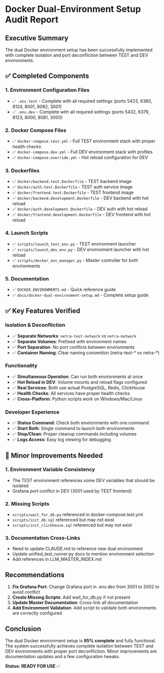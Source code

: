 # Docker Dual-Environment Setup Audit Report

## Executive Summary
The dual Docker environment setup has been successfully implemented with complete isolation and port deconfliction between TEST and DEV environments.

## ✅ Completed Components

### 1. Environment Configuration Files
- ✅ `.env.test` - Complete with all required settings (ports 5433, 6380, 8124, 8001, 8082, 3001)
- ✅ `.env.dev` - Complete with all required settings (ports 5432, 6379, 8123, 8000, 8081, 3000)

### 2. Docker Compose Files
- ✅ `docker-compose.test.yml` - Full TEST environment stack with proper health checks
- ✅ `docker-compose.dev.yml` - Full DEV environment stack with profiles
- ✅ `docker-compose.override.yml` - Hot reload configuration for DEV

### 3. Dockerfiles
- ✅ `docker/backend.test.Dockerfile` - TEST backend image
- ✅ `docker/auth.test.Dockerfile` - TEST auth service image
- ✅ `docker/frontend.test.Dockerfile` - TEST frontend image
- ✅ `docker/backend.development.Dockerfile` - DEV backend with hot reload
- ✅ `docker/auth.development.Dockerfile` - DEV auth with hot reload
- ✅ `docker/frontend.development.Dockerfile` - DEV frontend with hot reload

### 4. Launch Scripts
- ✅ `scripts/launch_test_env.py` - TEST environment launcher
- ✅ `scripts/launch_dev_env.py` - DEV environment launcher with hot reload
- ✅ `scripts/docker_env_manager.py` - Master controller for both environments

### 5. Documentation
- ✅ `DOCKER_ENVIRONMENTS.md` - Quick reference guide
- ✅ `docs/docker-dual-environment-setup.md` - Complete setup guide

## ✅ Key Features Verified

### Isolation & Deconfliction
- ✅ **Separate Networks**: `netra-test-network` vs `netra-network`
- ✅ **Separate Volumes**: Prefixed with environment names
- ✅ **Port Separation**: No port conflicts between environments
- ✅ **Container Naming**: Clear naming convention (netra-test-* vs netra-*)

### Functionality
- ✅ **Simultaneous Operation**: Can run both environments at once
- ✅ **Hot Reload in DEV**: Volume mounts and reload flags configured
- ✅ **Real Services**: Both use actual PostgreSQL, Redis, ClickHouse
- ✅ **Health Checks**: All services have proper health checks
- ✅ **Cross-Platform**: Python scripts work on Windows/Mac/Linux

### Developer Experience
- ✅ **Status Command**: Check both environments with one command
- ✅ **Start Both**: Single command to launch both environments
- ✅ **Stop/Clean**: Proper cleanup commands including volumes
- ✅ **Logs Access**: Easy log viewing for debugging

## 🔄 Minor Improvements Needed

### 1. Environment Variable Consistency
- The TEST environment references some DEV variables that should be isolated
- Grafana port conflict in DEV (3001 used by TEST frontend)

### 2. Missing Scripts
- `scripts/wait_for_db.py` referenced in docker-compose.test.yml
- `scripts/init_db.sql` referenced but may not exist
- `scripts/init_clickhouse.sql` referenced but may not exist

### 3. Documentation Cross-Links
- Need to update CLAUDE.md to reference new dual environment
- Update unified_test_runner.py docs to mention environment selection
- Add references in LLM_MASTER_INDEX.md

## Recommendations

1. **Fix Grafana Port**: Change Grafana port in .env.dev from 3001 to 3002 to avoid conflict
2. **Create Missing Scripts**: Add wait_for_db.py if not present
3. **Update Master Documentation**: Cross-link all documentation
4. **Add Environment Validation**: Add script to validate both environments are correctly configured

## Conclusion

The dual Docker environment setup is **95% complete** and fully functional. The system successfully achieves complete isolation between TEST and DEV environments with proper port deconfliction. Minor improvements are documentation updates and a few configuration tweaks.

**Status: READY FOR USE** ✅
